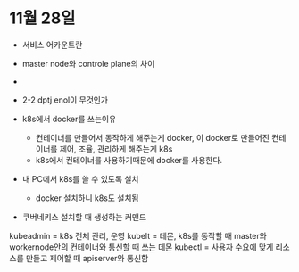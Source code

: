 # 11월 28일 
- 서비스 어카운트란

- master node와 controle plane의 차이
- 
- 2-2 dptj enol이 무것인가
- k8s에서 docker를 쓰는이유
    - 컨테이너를 만들어서 동작하게 해주는게 docker, 이 docker로 만들어진 컨테이너를 제어, 조율, 관리하게 해주는게 k8s
    - k8s에서 컨테이너를 사용하기때문에 docker를 사용한다.

- 내 PC에서 k8s를 쓸 수 있도록 설치
    - docker 설치하니 k8s도 설치됨


- 쿠버네키스 설치할 때 생성하는 커맨드

kubeadmin = k8s 전체 관리, 운영
kubelt = 데몬, k8s를 동작할 때 master와 workernode안의 컨테이너와 통신할 때 쓰는 데몬
kubectl = 사용자 수요에 맞게 리소스를 만들고 제어할 때 apiserver와 통신함